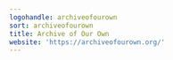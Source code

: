 ```yaml
---
logohandle: archiveofourown
sort: archiveofourown
title: Archive of Our Own
website: 'https://archiveofourown.org/'
---
```

